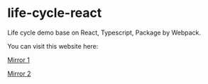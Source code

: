 # life-cycle-react

Life cycle demo base on React, Typescript, Package by Webpack.

You can visit this website here:

[Mirror 1](https://life-cycle-react.99diary.com)

[Mirror 2](https://www.99diary.com/life-cycle-react/)